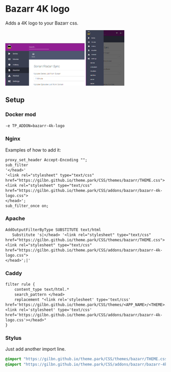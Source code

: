 # Bazarr 4K logo

Adds a 4K logo to your Bazarr css.

<div class="row">
<p><a href="desktop.png" rel="noopener"><img src="desktop.png" alt="Screen Shot 1" width="49.5%" /></a>
<a href="mobile.png" rel="noopener"><img src="mobile.png" alt="Screen Shot 1" width="24%" /></a></p>
</div>

## Setup

### Docker mod

`-e TP_ADDON=bazarr-4k-logo`

### Nginx

Examples of how to add it:

```nginx
proxy_set_header Accept-Encoding "";
sub_filter
'</head>'
'<link rel="stylesheet" type="text/css" href="https://gilbn.github.io/theme.park/CSS/themes/bazarr/THEME.css">
<link rel="stylesheet" type="text/css" href="https://gilbn.github.io/theme.park/CSS/addons/bazarr/bazarr-4k-logo.css">
</head>';
sub_filter_once on;
```

### Apache

```nginx
AddOutputFilterByType SUBSTITUTE text/html
   Substitute 's|</head> '<link rel="stylesheet" type="text/css" href="https://gilbn.github.io/theme.park/CSS/themes/bazarr/THEME.css"><link rel="stylesheet" type="text/css" href="https://gilbn.github.io/theme.park/CSS/addons/bazarr/bazarr-4k-logo.css">
</head>';|'
```

### Caddy

```nginx
filter rule {
    content_type text/html.*
    search_pattern </head>
    replacement "<link rel='stylesheet' type='text/css' href='https://gilbn.github.io/theme.park/CSS/themes/<APP_NAME>/<THEME>.css'><link rel='stylesheet' type='text/css' href='https://gilbn.github.io/theme.park/CSS/addons/bazarr/bazarr-4k-logo.css'></head>"
}
```

### Stylus

Just add another import line.

```css
@import "https://gilbn.github.io/theme.park/CSS/themes/bazarr/THEME.css";
@import "https://gilbn.github.io/theme.park/CSS/addons/bazarr/bazarr-4k-logo.css";
```
